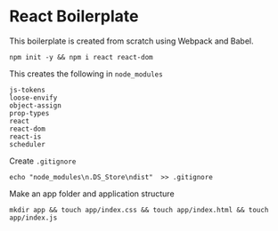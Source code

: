 # React Boilerplate

This boilerplate is created from scratch using Webpack and Babel.

```
npm init -y && npm i react react-dom
```

This creates the following in `node_modules`

```
js-tokens
loose-envify
object-assign
prop-types
react
react-dom
react-is
scheduler
```

Create `.gitignore`

```
echo "node_modules\n.DS_Store\ndist"  >> .gitignore
```

Make an app folder and application structure

```
mkdir app && touch app/index.css && touch app/index.html && touch app/index.js
```
